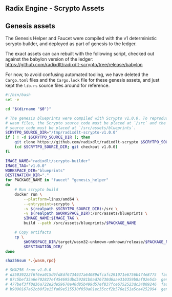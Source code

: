 ## Radix Engine - Scrypto Assets

## Genesis assets

The Genesis Helper and Faucet were compiled with the v1 deterministic scrypto builder, and deployed
as part of genesis to the ledger.

The exact assets can can rebuilt with the following script, checked out against the babylon
version of the ledger: https://github.com/radixdlt/radixdlt-scrypto/tree/release/babylon

For now, to avoid confusing automated tooling, we have deleted the `Cargo.toml` files and the
`Cargo.lock` file for these genesis assets, and just kept the `lib.rs` source files around for
reference.

```bash
#!/bin/bash
set -e

cd "$(dirname "$0")"

# The genesis blueprints were compiled with Scrypto v1.0.0. To reproduce the same
# wasm files, the Scrypto source code must be placed at `/src` and the blueprints workspace
# source code must be placed at `/src/assets/blueprints`.
SCRYTPO_SOURCE_DIR="/tmp/radixdlt-scrypto-v1.0.0"
if [ ! -d $SCRYTPO_SOURCE_DIR ]; then
    git clone https://github.com/radixdlt/radixdlt-scrypto $SCRYTPO_SOURCE_DIR
    (cd $SCRYTPO_SOURCE_DIR; git checkout v1.0.0)
fi

IMAGE_NAME="radixdlt/scrypto-builder"
IMAGE_TAG="v1.0.0"
WORKSPACE_DIR="blueprints"
DESTINATION_DIR="."
for PACKAGE_NAME in "faucet" "genesis_helper"
do
    # Run scrypto build 
    docker run \
        --platform=linux/amd64 \
        --entrypoint=scrypto \
        -v $(realpath $SCRYTPO_SOURCE_DIR):/src \
        -v $(realpath $WORKSPACE_DIR):/src/assets/blueprints \
        $IMAGE_NAME:$IMAGE_TAG \
        build --path /src/assets/blueprints/$PACKAGE_NAME

    # Copy artifacts
    cp \
        $WORKSPACE_DIR/target/wasm32-unknown-unknown/release/$PACKAGE_NAME.{wasm,rpd} \
        $DESTINATION_DIR/
done

sha256sum *.{wasm,rpd}

# SHA256 from v1.0.0
# d35039222f6f6ea015d9fd8df6734937a64089dfcafc291071e6756b474e8775  faucet.wasm
# 87c5bef35a6e702827ef454695dbd59281b0ad76730d6aae310359b8af02e5da  genesis_helper.wasm
# 477bef3ff0d36a722e2de59670e40d85b499d57ef837fce6752523dc34809246  faucet.rpd
# b9090167a62cb8f2e15fa69e515530f050a01ec35ccf2b576e151a5ca4252994  genesis_helper.rpd
```